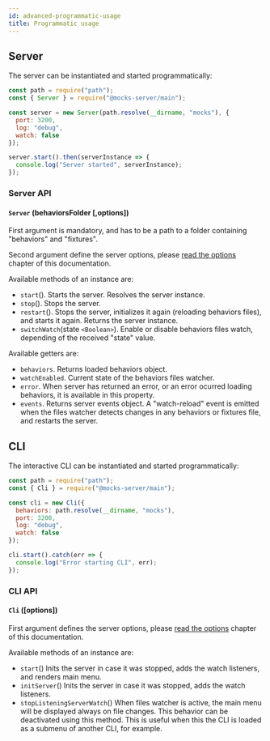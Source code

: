 ```yaml
---
id: advanced-programmatic-usage
title: Programmatic usage
---
```


## Server

The server can be instantiated and started programmatically:

```javascript
const path = require("path");
const { Server } = require("@mocks-server/main");

const server = new Server(path.resolve(__dirname, "mocks"), {
  port: 3200,
  log: "debug",
  watch: false
});

server.start().then(serverInstance => {
  console.log("Server started", serverInstance);
});
```

### Server API

#### `Server` (behaviorsFolder \[,options\])

First argument is mandatory, and has to be a path to a folder containing "behaviors" and "fixtures".

Second argument define the server options, please [read the options](configuration-command-line-arguments.md) chapter of this documentation.

Available methods of an instance are:

- `start`(). Starts the server. Resolves the server instance.
- `stop`(). Stops the server.
- `restart`(). Stops the server, initializes it again (reloading behaviors files), and starts it again. Returns the server instance.
- `switchWatch`(state `<Boolean>`). Enable or disable behaviors files watch, depending of the received "state" value.

Available getters are:

- `behaviors`. Returns loaded behaviors object.
- `watchEnabled`. Current state of the behaviors files watcher.
- `error`. When server has returned an error, or an error ocurred loading behaviors, it is available in this property.
- `events`. Returns server events object. A "watch-reload" event is emitted when the files watcher detects changes in any behaviors or fixtures file, and restarts the server.

## CLI

The interactive CLI can be instantiated and started programmatically:

```javascript
const path = require("path");
const { Cli } = require("@mocks-server/main");

const cli = new Cli({
  behaviors: path.resolve(__dirname, "mocks"),
  port: 3200,
  log: "debug",
  watch: false
});

cli.start().catch(err => {
  console.log("Error starting CLI", err);
});
```

### CLI API

#### `Cli` (\[options\])

First argument defines the server options, please [read the options](configuration-command-line-arguments.md) chapter of this documentation.

Available methods of an instance are:

- `start`()
Inits the server in case it was stopped, adds the watch listeners, and renders main menu.
- `initServer`()
Inits the server in case it was stopped, adds the watch listeners.
- `stopListeningServerWatch`()
When files watcher is active, the main menu will be displayed always on file changes. This behavior can be deactivated using this method. This is useful when this the CLI is loaded as a submenu of another CLI, for example.

